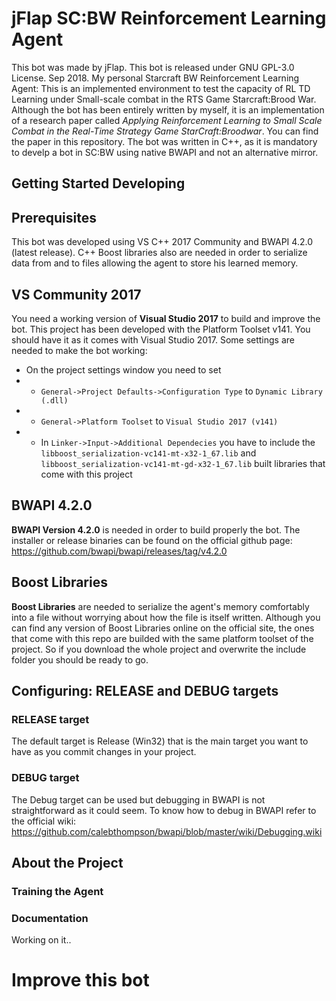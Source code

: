 # jFlap SC:BW Reinforcement Learning Agent

This bot was made by jFlap. This bot is released under GNU GPL-3.0 License.
Sep 2018.
My personal Starcraft BW Reinforcement Learning Agent:
This is an implemented environment to test the capacity of RL TD Learning under Small-scale combat in the RTS Game Starcraft:Brood War.
Although the bot has been entirely written by myself, it is an implementation of a research paper called *Applying Reinforcement Learning to Small Scale Combat in the Real-Time Strategy Game StarCraft:Broodwar*.
You can find the paper in this repository.
The bot was written in C++, as it is mandatory to develp a bot in SC:BW using native BWAPI and not an alternative mirror.


## Getting Started Developing


## Prerequisites
This bot was developed using VS C++ 2017 Community and BWAPI 4.2.0 (latest release). C++ Boost libraries also are needed in order to serialize data from and to files allowing the agent to store his learned memory.


## VS Community 2017
You need a working version of **Visual Studio 2017** to build and improve the bot.
This project has been developed with the Platform Toolset v141. You should have it as it comes with Visual Studio 2017.
Some settings are needed to make the bot working:
* On the project settings window you need to set
* * `General->Project Defaults->Configuration Type` to `Dynamic Library (.dll)`
* * `General->Platform Toolset` to `Visual Studio 2017 (v141)`
* * In `Linker->Input->Additional Dependecies` you have to include the `libboost_serialization-vc141-mt-x32-1_67.lib` and `libboost_serialization-vc141-mt-gd-x32-1_67.lib` built libraries that come with this project


## BWAPI 4.2.0

**BWAPI Version 4.2.0** is needed in order to build properly the bot.
The installer or release binaries can be found on the official github page:
https://github.com/bwapi/bwapi/releases/tag/v4.2.0


## Boost Libraries
**Boost Libraries** are needed to serialize the agent's memory comfortably into a file without worrying about how the file is itself written.
Although you can find any version of Boost Libraries online on the official site, the ones that come with this repo are builded with the same platform toolset of the project.
So if you download the whole project and overwrite the include folder you should be ready to go.


## Configuring: RELEASE and DEBUG targets

### RELEASE target
The default target is Release (Win32) that is the main target you want to have as you commit changes in your project.

### DEBUG target
The Debug target can be used but debugging in BWAPI is not straightforward as it could seem.
To know how to debug in BWAPI refer to the official wiki:
https://github.com/calebthompson/bwapi/blob/master/wiki/Debugging.wiki

## About the Project

### Training the Agent

### Documentation
Working on it..


# Improve this bot
